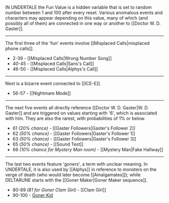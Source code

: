 IN UNDERTALE the Fun Value is a hidden variable that is set to random number between 1 and 100 after every reset. Various anomalous events and characters may appear depending on this value, many of which (and possibly all of them) are connected in one way or another to [[Doctor W. D. Gaster]].

---
The first three of the 'fun' events involve [[Misplaced Calls|misplaced phone calls]]. 
- 2-39 - [[Misplaced Calls|Wrong Number Song]]
- 40-45 - [[Misplaced Calls|Sans's Call]]
- 46-50 - [[Misplaced Calls|Alphys's Call]]
---
Next is a bizarre event connected to [[ICE-E]].

- 56-57 - [[Nightmare Mode]]
---
The next five events all directly reference [[Doctor W. D. Gaster|W. D. Gaster]] and are triggered on values starting with '6', which is associated with him. They are also the rarest, with probabilities of 1% or below.

- 61 *(20% chance)* - [[Gaster Followers|Gaster's Follower 2]]
- 62 *(50% chance)* - [[Gaster Followers|Gaster's Follower 1]]
- 63 *(50% chance)* - [[Gaster Followers|Gaster's Follower 3]] 
- 65 (*50% chance)* - [[Sound Test]]
- 66 *(10% chance for Mystery Man room)* - [[Mystery Man|Fake Hallway]]
---
The last two events feature 'goners', a term with unclear meaning. 
In UNDERTALE, it is also used by [[Alphys]] in reference to monsters on the verge of death (who would later become [[Amalgamates]]); while DELTARUNE starts with the [[Goner Maker|Goner Maker sequence]].

- 80-89 *(81 for Goner Clam Girl)* - [[Clam Girl]]
- 90-100 - [Goner Kid]()